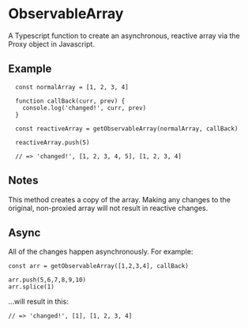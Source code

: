 # ObservableArray
A Typescript function to create an asynchronous, reactive array via the Proxy object in Javascript.

## Example

```
  const normalArray = [1, 2, 3, 4]
    
  function callBack(curr, prev) {
    console.log('changed!', curr, prev)
  }
  
  const reactiveArray = getObservableArray(normalArray, callBack)
  
  reactiveArray.push(5)
  
  // => 'changed!', [1, 2, 3, 4, 5], [1, 2, 3, 4]
```

## Notes

This method creates a copy of the array. Making any changes to the original, non-proxied array will not result in reactive changes.

## Async

All of the changes happen asynchronously. For example:

```
const arr = getObservableArray([1,2,3,4], callBack)

arr.push(5,6,7,8,9,10)
arr.splice(1)
```

...will result in this:

```
// => 'changed!', [1], [1, 2, 3, 4]
```
